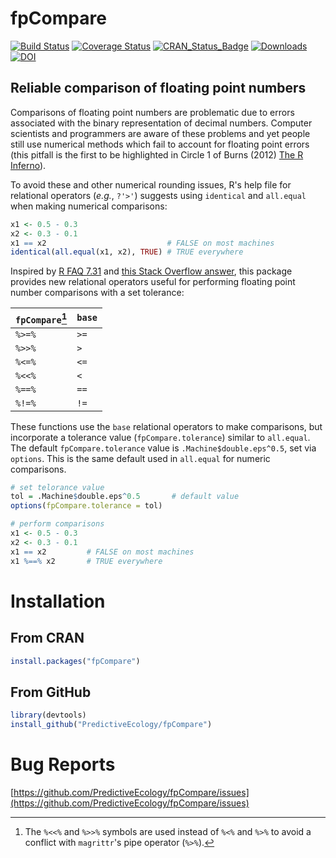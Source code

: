 # fpCompare

[![Build Status](https://travis-ci.org/PredictiveEcology/fpCompare.svg?branch=master)](https://travis-ci.org/PredictiveEcology/fpCompare)
[![Coverage Status](https://coveralls.io/repos/PredictiveEcology/fpCompare/badge.svg?branch=master)](https://coveralls.io/r/PredictiveEcology/fpCompare?branch=master)
[![CRAN_Status_Badge](http://www.r-pkg.org/badges/version/fpCompare)](https://CRAN.R-project.org/package=fpCompare)
[![Downloads](http://cranlogs.r-pkg.org/badges/grand-total/fpCompare)](https://CRAN.R-project.org/package=fpCompare)
[![DOI](https://zenodo.org/badge/17892/PredictiveEcology/fpCompare.svg)](https://zenodo.org/badge/latestdoi/17892/PredictiveEcology/fpCompare)

## Reliable comparison of floating point numbers

Comparisons of floating point numbers are problematic due to errors associated with the binary representation of decimal numbers. Computer scientists and programmers are aware of these problems and yet people still use numerical methods which fail to account for floating point errors (this pitfall is the first to be highlighted in Circle 1 of Burns (2012) [The R Inferno](https://www.burns-stat.com/pages/Tutor/R_inferno.pdf)).

To avoid these and other numerical rounding issues, R's help file for relational operators (*e.g.*, `?'>'`) suggests using `identical` and `all.equal` when making numerical comparisons:

```r
x1 <- 0.5 - 0.3
x2 <- 0.3 - 0.1
x1 == x2                           # FALSE on most machines
identical(all.equal(x1, x2), TRUE) # TRUE everywhere
```

Inspired by [R FAQ 7.31](https://cran.r-project.org/doc/FAQ/R-FAQ.html#Why-doesn_0027t-R-think-these-numbers-are-equal_003f) and [this Stack Overflow answer](https://stackoverflow.com/a/2769618/1380598), this package provides new relational operators useful for performing floating point number comparisons with a set tolerance:

**`fpCompare`**[^1] | **`base`**
--------------------|-----------
`%>=%`              | `>=`
`%>>%`              | `>`
`%<=%`              | `<=`
`%<<%`              | `<`
`%==%`              | `==`
`%!=%`              | `!=`

These functions use the `base` relational operators to make comparisons, but incorporate a tolerance value (`fpCompare.tolerance`) similar to `all.equal`. The default `fpCompare.tolerance` value is `.Machine$double.eps^0.5`, set via `options`. This is the same default used in `all.equal` for numeric comparisons.

```r
# set telorance value
tol = .Machine$double.eps^0.5       # default value
options(fpCompare.tolerance = tol)

# perform comparisons
x1 <- 0.5 - 0.3
x2 <- 0.3 - 0.1
x1 == x2         # FALSE on most machines
x1 %==% x2       # TRUE everywhere
```

[^1]: The `%<<%` and `%>>%` symbols are used instead of `%<%` and `%>%` to avoid a conflict with `magrittr`'s pipe operator (`%>%`).

# Installation

## From CRAN

```r
install.packages("fpCompare")
```

## From GitHub

```r
library(devtools)
install_github("PredictiveEcology/fpCompare")
```

# Bug Reports

[https://github.com/PredictiveEcology/fpCompare/issues](https://github.com/PredictiveEcology/fpCompare/issues)
